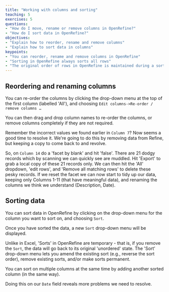 ```yaml
---
title: "Working with columns and sorting"
teaching: 5
exercises: 5
questions:
- "How do I move, rename or remove columns in OpenRefine?"
- "How do I sort data in OpenRefine?"
objectives:
- "Explain how to reorder, rename and remove columns"
- "Explain how to sort data in columns"
keypoints:
- "You can reorder, rename and remove columns in OpenRefine"
- "Sorting in OpenRefine always sorts all rows"
- "The original order of rows in OpenRefine is maintained during a sort until you use the option to Reorder Rows Permanently"
---
```


## Reordering and renaming columns
You can re-order the columns by clicking the drop-down menu at the top of the first column (labelled 'All'), and choosing `Edit columns->Re-order / remove columns …`

You can then drag and drop column names to re-order the columns, or remove columns completely if they are not required.

Remember the incorrect values we found earlier in `Column 7`? Now seems a good time to resolve it. We're going to do this by removing data from Refine, but keeping a copy to come back to and revolve.

So, on `Column 14` do a 'facet by blank' and hit 'false'. There are 21 dodgy records which by scanning we can quickly see are muddled. Hit 'Export' to grab a local copy of these 21 records only. We can then hit the 'All' dropdown, 'edit rows', and 'Remove all matching rows' to delete these pesky records. If we reset the facet we can now start to tidy up our data, keeping only Columns 1-11 (that have meaningful data), and renaming the columns we think we understand (Description, Date).

## Sorting data
You can sort data in OpenRefine by clicking on the drop-down menu for the column you want to sort on, and choosing `Sort`.

Once you have sorted the data, a new `Sort` drop-down menu will be displayed.

Unlike in Excel, 'Sorts' in OpenRefine are temporary - that is, if you remove the `Sort`, the data will go back to its original 'unordered' state. The 'Sort' drop-down menu lets you amend the existing sort (e.g., reverse the sort order), remove existing sorts, and/or make sorts permanent.

You can sort on multiple columns at the same time by adding another sorted column (in the same way).

Doing this on our `Date` field reveals more problems we need to resolve.
